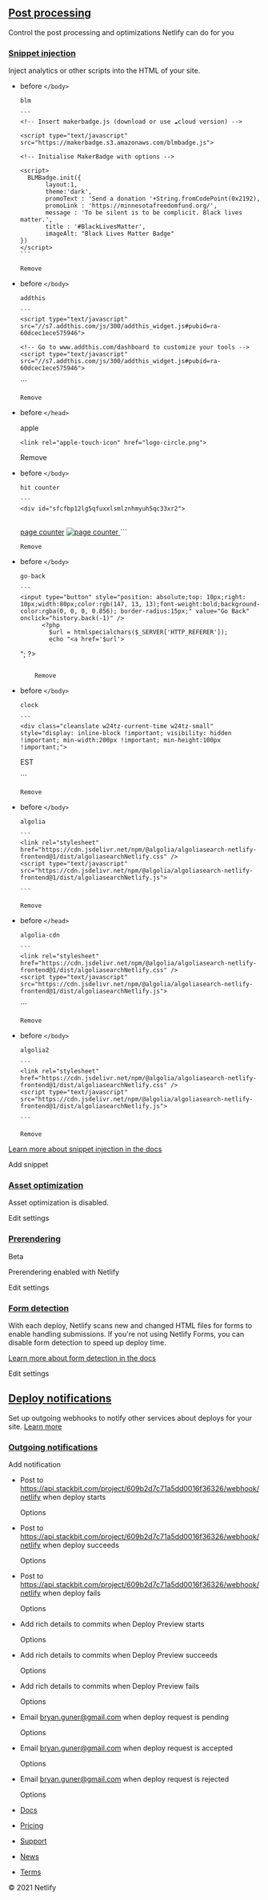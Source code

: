 ## [Post processing](https://app.netlify.com/sites/bgoonz-blog/settings/deploys#post-processing)

Control the post processing and optimizations Netlify can do for you

### [Snippet injection](https://app.netlify.com/sites/bgoonz-blog/settings/deploys#snippet-injection)

Inject analytics or other scripts into the HTML of your site.

-   before `</body>`

        blm

        ```
        <!-- Insert makerbadge.js (download or use ☁️cloud version) -->

        <script type="text/javascript" src="https://makerbadge.s3.amazonaws.com/blmbadge.js">

    </script>

        <!-- Initialise MakerBadge with options -->

        <script>
          BLMBadge.init({
               layout:1,
               theme:'dark',
               promoText : 'Send a donation '+String.fromCodePoint(0x2192),
               promoLink : 'https://minnesotafreedomfund.org/',
               message : 'To be silent is to be complicit. Black lives matter.',
               title : '#BlackLivesMatter',
               imageAlt: "Black Lives Matter Badge"
        })
        </script>
        ```

        Remove

-   before `</body>`

        addthis

        ```
        <script type="text/javascript" src="//s7.addthis.com/js/300/addthis_widget.js#pubid=ra-60dcec1ece575946">

    </script>

        <!-- Go to www.addthis.com/dashboard to customize your tools -->
        <script type="text/javascript" src="//s7.addthis.com/js/300/addthis_widget.js#pubid=ra-60dcec1ece575946">

    </script>
        ```

        Remove

-   before `</head>`

    apple

    ```
    <link rel="apple-touch-icon" href="logo-circle.png">
    ```

    Remove

-   before `</body>`

        hit counter

        ```
        <div id="sfcfbp12lg5qfuxxlsmlznhmyuh5qc33xr2">

    </div>
    <script type="text/javascript" src="https://counter5.stat.ovh/private/counter.js?c=fbp12lg5qfuxxlsmlznhmyuh5qc33xr2&down=async" async>
    </script>
    <br>
    <a href="https://www.freecounterstat.com">page counter</a>
    <noscript>
    <a href="https://www.freecounterstat.com" title="page counter">
    <img src="https://counter5.stat.ovh/private/freecounterstat.php?c=fbp12lg5qfuxxlsmlznhmyuh5qc33xr2" border="0" title="page counter" alt="page counter">
    </a>
    </noscript>
        ```

        Remove

-   before `</body>`

        go-back

        ```
        <input type="button" style="position: absolute;top: 10px;right: 10px;width:80px;color:rgb(147, 13, 13);font-weight:bold;background-color:rgba(0, 0, 0, 0.856); border-radius:15px;" value="Go Back" onclick="history.back(-1)" />
              <?php
                $url = htmlspecialchars($_SERVER['HTTP_REFERER']);
                echo "<a href='$url'>

    </a>";
    ?>
    ```

        Remove

-   before `</body>`

        clock

        ```
        <div class="cleanslate w24tz-current-time w24tz-small" style="display: inline-block !important; visibility: hidden !important; min-width:200px !important; min-height:100px !important;">

    <p>
    <a href="//24timezones.com/time-zone/et" style="text-decoration: none" class="clock24" id="tz24-1627974679-tzest-eyJob3VydHlwZSI6MTIsInNob3dkYXRlIjoiMSIsInNob3dzZWNvbmRzIjoiMCIsImNvbnRhaW5lcl9pZCI6ImNsb2NrX2Jsb2NrX2NiNjEwOGVjMTc3NjAwMiIsInR5cGUiOiJkYiIsImxhbmciOiJlbiJ9" title="EST time now" target="_blank">EST</a>
    </p>
    <div id="clock_block_cb6108ec1776002">
    </div>
    </div>
        <script type="text/javascript" src="//w.24timezones.com/l.js" async>
    </script>
        ```

        Remove

-   before `</body>`

        algolia

        ```
        <link rel="stylesheet" href="https://cdn.jsdelivr.net/npm/@algolia/algoliasearch-netlify-frontend@1/dist/algoliasearchNetlify.css" />
        <script type="text/javascript" src="https://cdn.jsdelivr.net/npm/@algolia/algoliasearch-netlify-frontend@1/dist/algoliasearchNetlify.js">

    </script>
        <script type="text/javascript">
              algoliasearchNetlify({
                appId: "BAGY237H21",
                apiKey: "5f5a2d1bb109c79803ca95250ca3496c",
                siteId: "835ad7b5-37ce-4a32-824d-f3b0d3eab8e5",
                branch: "master",
                selector: "div#search",
                 });
            </script>

        ```

        Remove

-   before `</head>`

        algolia-cdn

        ```
        <link rel="stylesheet" href="https://cdn.jsdelivr.net/npm/@algolia/algoliasearch-netlify-frontend@1/dist/algoliasearchNetlify.css" />
        <script type="text/javascript" src="https://cdn.jsdelivr.net/npm/@algolia/algoliasearch-netlify-frontend@1/dist/algoliasearchNetlify.js">

    </script>
        ```

        Remove

-   before `</body>`

        algolia2

        ```
        <link rel="stylesheet" href="https://cdn.jsdelivr.net/npm/@algolia/algoliasearch-netlify-frontend@1/dist/algoliasearchNetlify.css" />
        <script type="text/javascript" src="https://cdn.jsdelivr.net/npm/@algolia/algoliasearch-netlify-frontend@1/dist/algoliasearchNetlify.js">

    </script>
        <script type="text/javascript">
              algoliasearchNetlify({
                appId: "BAGY237H21",
                apiKey: "5f5a2d1bb109c79803ca95250ca3496c",
                siteId: "835ad7b5-37ce-4a32-824d-f3b0d3eab8e5",
                branch: "master",
                selector: "div#search",
                 });
            </script>

        ```

        Remove

[Learn more about snippet injection in the docs](https://www.netlify.com/docs/inject-analytics-snippets)

Add snippet

### [Asset optimization](https://app.netlify.com/sites/bgoonz-blog/settings/deploys#asset-optimization)

Asset optimization is disabled.

Edit settings

### [Prerendering](https://app.netlify.com/sites/bgoonz-blog/settings/deploys#prerendering)

Beta

Prerendering enabled with Netlify

Edit settings

### [Form detection](https://app.netlify.com/sites/bgoonz-blog/settings/deploys#form-detection)

With each deploy, Netlify scans new and changed HTML files for forms to enable handling submissions. If you're not using Netlify Forms, you can disable form detection to speed up deploy time.

[Learn more about form detection in the docs](https://docs.netlify.com/site-deploys/post-processing/form-detection/)

Edit settings

## [Deploy notifications](https://app.netlify.com/sites/bgoonz-blog/settings/deploys#deploy-notifications)

Set up outgoing webhooks to notify other services about deploys for your site. [Learn more](https://www.netlify.com/docs/webhooks/#outgoing-webhooks-and-notifications)

### [Outgoing notifications](https://app.netlify.com/sites/bgoonz-blog/settings/deploys#outgoing-notifications)

Add notification

-   Post to <https://api.stackbit.com/project/609b2d7c71a5dd0016f36326/webhook/netlify> when deploy starts

    Options

-   Post to <https://api.stackbit.com/project/609b2d7c71a5dd0016f36326/webhook/netlify> when deploy succeeds

    Options

-   Post to <https://api.stackbit.com/project/609b2d7c71a5dd0016f36326/webhook/netlify> when deploy fails

    Options

-   Add rich details to commits when Deploy Preview starts

    Options

-   Add rich details to commits when Deploy Preview succeeds

    Options

-   Add rich details to commits when Deploy Preview fails

    Options

-   Email bryan.guner@gmail.com when deploy request is pending

    Options

-   Email bryan.guner@gmail.com when deploy request is accepted

    Options

-   Email bryan.guner@gmail.com when deploy request is rejected

    Options

-   [Docs](https://www.netlify.com/docs/)
-   [Pricing](https://www.netlify.com/pricing/)
-   [Support](https://www.netlify.com/support)
-   [News](https://www.netlify.com/news/)
-   [Terms](https://www.netlify.com/tos/)

© 2021 Netlify
